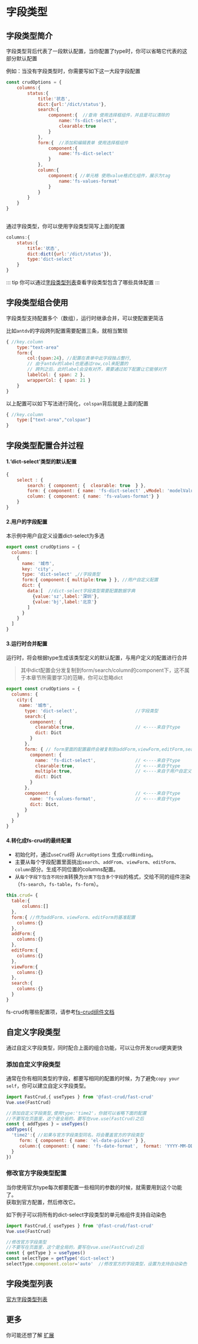 
# 字段类型

## 字段类型简介
字段类型背后代表了一段默认配置，当你配置了type时，你可以省略它代表的这部分默认配置    

例如：当没有字段类型时，你需要写如下这一大段字段配置
```js
const crudOptions = {
    columns:{
        status:{
            title:'状态',
            dict:{url:'/dict/status'},
            search:{
                component:{  //查询 使用选择框组件，并且是可以清除的
                    name:'fs-dict-select',
                    clearable:true
                }
            },
            form:{  //添加和编辑表单 使用选择框组件
                component:{
                    name:'fs-dict-select'
                }
            },
            column:{
                component:{ //单元格 使用value格式化组件，展示为tag
                    name:'fs-values-format'
                }
            }
        }
    }   
}
    

```

通过字段类型，你可以使用字段类型简写上面的配置
```js
columns:{
    status:{
        title:'状态',
        dict:dict({url:'/dict/status'}),
        type:'dict-select'
    }
}

```
::: tip
你可以通过[字段类型列表](/api/types.md)查看字段类型包含了哪些具体配置
:::


## 字段类型组合使用
字段类型支持配置多个（数组），运行时继承合并，可以使配置更简洁    

比如`antdv`的字段跨列配置需要配置三条，就相当繁琐    
```js
{ //key.column
    type:"text-area"
    form:{
        col:{span:24}, //配置在表单中此字段独占整行,
        // 由于antdv的label也是通过row,col来配置的
        // 跨列之后，此时label会没有对齐，需要通过如下配置让它能够对齐
        labelCol: { span: 2 }, 
        wrapperCol: { span: 21 }
    }   
}
```
以上配置可以如下写法进行简化，`colspan`背后就是上面的配置
```js
{ //key.column
    type:["text-area","colspan"]
}
```

## 字段类型配置合并过程

#### 1.‘dict-select’类型的默认配置
```js
{  
    select : {
        search: { component: {  clearable: true  } },
        form: { component: { name: 'fs-dict-select' ,vModel: 'modelValue'} }, //如果是使用antdv，那么vModel应为value
        column: { component: { name: 'fs-values-format'} }
    }
}
```
#### 2.用户的字段配置
本示例中用户自定义设置dict-select为多选

```javascript
export const crudOptions = {
  columns: [ 
    {
      name: '城市',
      key: 'city',
      type: 'dict-select' ,//字段类型
      form:{ component:{ multiple:true } }, //用户自定义配置
      dict: { 
        data:[  //dict-select字段类型需要配置数据字典
          {value:'sz',label:'深圳'},
          {value:'bj',label:'北京'} 
        ] 
      } 
    }
  ]
}
```
#### 3.运行时合并配置
运行时，将会根据type生成该类型定义的默认配置，与用户定义的配置进行合并
   
>其中dict配置会分发复制到form/search/column的component下，这不属于本章节所需要学习的范畴，你可以忽略dict

```javascript
export const crudOptions = {
  columns: {
    city:{
     name: '城市',
       type: 'dict-select',                      //字段类型
       search:{
         component: { 
           clearable:true,                       // <----来自于type
           dict: Dict
         } 
       },
       form: { // form里面的配置最终会被复制到addForm,viewForm,editForm,search里面
         component: { 
           name: 'fs-dict-select',               // <----来自于type
           clearable:true,                       // <----来自于type
           multiple:true,                        // <----来自于用户自定义配置
           dict: Dict
         } 
       },
       component: {                              // <----来自于type
         name: 'fs-values-format',               // <----来自于type
         dict: Dict,
       }
    }
  }
}
```


#### 4.转化成fs-crud的最终配置  

* 初始化时，通过`useCrud`将 从`crudOptions` 生成`crudBinding`。    
* 主要从每个字段配置里面挑出`search`、`addFrom`、`viewForm`、`editForm`、`column`部分。生成不同位置的columns配置。     
* 从`每个字段下包含不同分类`转换为`分类下包含多个字段`的格式，交给不同的组件渲染（`fs-search`，`fs-table`，`fs-form`）。    

```javascript
this.crud= {
  table:{
      columns:[]
  },
  form:{ //作为addForm、viewForm、editForm的基准配置
    columns:{}
  },
  addForm:{
    columns:{}
  },
  editForm:{
    columns:{}
  },
  viewForm:{
    columns:{}
  },
  search:{
    columns:{}
  }
}
```

fs-crud有哪些配置项，请参考[fs-crud组件文档](../../api/components/crud/fs-crud.md)


## 自定义字段类型
通过自定义字段类型，同时配合上面的组合功能，可以让你开发crud更爽更快

### 添加自定义字段类型
通常在你有相同类型的字段，都要写相同的配置的时候，为了避免`copy your self`，你可以建立自定义字段类型。
```javascript
import FastCrud,{ useTypes } from '@fast-crud/fast-crud'
Vue.use(FastCrud)

//添加自定义字段类型,使用type:'time2'，你就可以省略下面的配置
//不要写在页面里，这个是全局的，要写在vue.use(FastCrud)之后
const { addTypes } = useTypes()
addTypes({
  'time2':{ //如果与官方字段类型同名，将会覆盖官方的字段类型
     form: { component: { name: 'el-date-picker' } },
     column:{ component: { name: 'fs-date-format',  format: 'YYYY-MM-DD'  }
  }
})
```

### 修改官方字段类型配置
当你使用官方type每次都要配置一些相同的参数的时候，就需要用到这个功能了。   
获取到官方配置，然后修改它。

如下例子可以将所有的dict-select字段类型的单元格组件支持自动染色
```js
import FastCrud,{ useTypes } from '@fast-crud/fast-crud'
Vue.use(FastCrud)

//修改官方字段类型
//不要写在页面里，这个是全局的，要写在vue.use(FastCrud)之后
const { getType } = useTypes()
const selectType = getType('dict-select')
selectType.component.color='auto'  //修改官方的字段类型，设置为支持自动染色
```

## 字段类型列表
[官方字段类型列表](../../api/types.md)


## 更多
你可能还想了解 [扩展](./extends.md)
